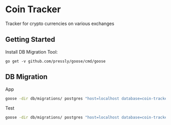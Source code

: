 # Coin Tracker
Tracker for crypto currencies on various exchanges

## Getting Started
Install DB Migration Tool:
```
go get -v github.com/pressly/goose/cmd/goose
```

## DB Migration
App
```bash
goose -dir db/migrations/ postgres "host=localhost database=coin-tracker user=postgres password=password12 sslmode=disable" up
```
Test
```bash
goose -dir db/migrations/ postgres "host=localhost database=coin-tracker-test user=postgres password=password12 sslmode=disable" up
```